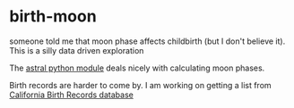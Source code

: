 birth-moon
==========

someone told me that moon phase affects childbirth (but I don't believe it). This is a silly data driven exploration


The [astral python module](http://pythonhosted.org/astral/module.html) deals nicely with calculating moon phases.

Birth records are harder to come by. I am working on getting a list from [California Birth Records database](http://www.californiabirthindex.org/)
